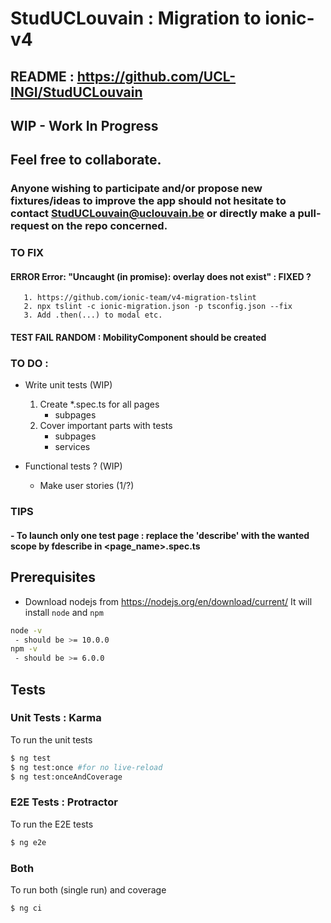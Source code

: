 # StudUCLouvain : Migration to ionic-v4
## README :  https://github.com/UCL-INGI/StudUCLouvain
## WIP - Work In Progress
## Feel free to collaborate.
### Anyone wishing to participate and/or propose new fixtures/ideas to improve the app should not hesitate to contact StudUCLouvain@uclouvain.be or directly make a pull-request on the repo concerned.

### TO FIX
#### ERROR Error: "Uncaught (in promise): overlay does not exist" : FIXED ?
       1. https://github.com/ionic-team/v4-migration-tslint
       2. npx tslint -c ionic-migration.json -p tsconfig.json --fix
       3. Add .then(...) to modal etc.

#### TEST FAIL RANDOM : MobilityComponent should be created


### TO DO :

- Write unit tests (WIP)

  1. Create \*.spec.ts for all pages
     - subpages
  2. Cover important parts with tests
     - subpages
     - services

- Functional tests ? (WIP)

  * Make user stories (1/?)

### TIPS
#### - To launch only one test page : replace the 'describe' with the wanted scope by fdescribe in <page_name>.spec.ts

## Prerequisites
- Download nodejs from https://nodejs.org/en/download/current/ It will install `node` and `npm`
```bash
node -v
 - should be >= 10.0.0
npm -v
 - should be >= 6.0.0
```

## Tests

### Unit Tests : Karma
To run the unit tests
```bash
$ ng test
$ ng test:once #for no live-reload
$ ng test:onceAndCoverage
```
### E2E Tests : Protractor
To run the E2E tests
```bash
$ ng e2e
```

### Both
To run both (single run) and coverage
```bash
$ ng ci
```
